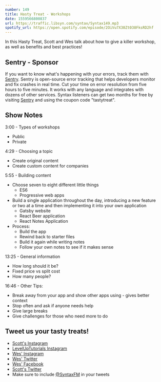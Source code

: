 ```yaml
---
number: 149
title: Hasty Treat - Workshops
date: 1559566800837
url: https://traffic.libsyn.com/syntax/Syntax149.mp3
spotify_url: https://open.spotify.com/episode/2OiVu7X30Zt038FksRD2hf
---
```


In this Hasty Treat, Scott and Wes talk about how to give a killer workshop, as well as benefits and best practices!

## Sentry - Sponsor

If you want to know what's happening with your errors, track them with [Sentry](https://sentry.io/). Sentry is open-source error tracking that helps developers monitor and fix crashes in real time. Cut your time on error resolution from five hours to five minutes. It works with any language and integrates with dozens of other services. Syntax listeners can get two months for free by visiting [Sentry](https://sentry.io/) and using the coupon code "tastytreat".

## Show Notes

3:00 - Types of workshops

* Public
* Private

4:29 - Choosing a topic

* Create original content
* Create custom content for companies

5:55 - Building content

* Choose seven to eight different little things
    * ES6
    * Progressive web apps
* Build a single application throughout the day, introducing a new feature or two at a time and then implementing it into your own application
    * Gatsby website
    * React Beer application
    * React Notes Application
* Process:
    * Build the app
    * Rewind back to starter files
    * Build it again while writing notes
    * Follow your own notes to see if it makes sense

13:25 - General information

* How long should it be?
* Fixed price vs split cost
* How many people?

16:46 - Other Tips:

* Break away from your app and show other apps using - gives better context
* Stop often and ask if anyone needs help
* Give large breaks
* Give challenges for those who need more to do

## Tweet us your tasty treats!
* [Scott's Instagram](https://www.instagram.com/stolinski/)
* [LevelUpTutorials Instagram](https://www.instagram.com/LevelUpTutorials/)
* [Wes' Instagram](https://www.instagram.com/wesbos/)
* [Wes' Twitter](https://twitter.com/wesbos)
* [Wes' Facebook](https://www.facebook.com/wesbos.developer)
* [Scott's Twitter](https://twitter.com/stolinski)
* Make sure to include [@SyntaxFM](https://twitter.com/SyntaxFM) in your tweets